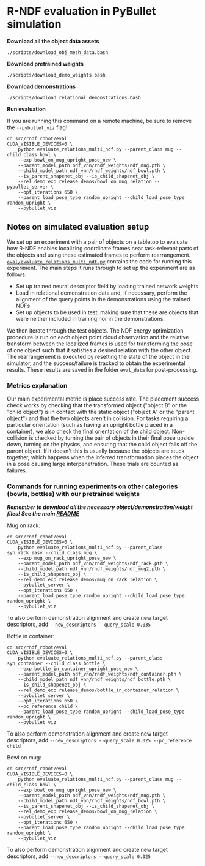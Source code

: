 # R-NDF evaluation in PyBullet simulation

**Download all the object data assets**
```
./scripts/download_obj_mesh_data.bash
```

**Download pretrained weights**
```
./scripts/download_demo_weights.bash
```

**Download demonstrations**
```
./scripts/download_relational_demonstrations.bash
```

**Run evaluation**

If you are running this command on a remote machine, be sure to remove the `--pybullet_viz` flag!

```
cd src/rndf_robot/eval
CUDA_VISIBLE_DEVICES=0 \
    python evaluate_relations_multi_ndf.py --parent_class mug --child_class bowl \
    --exp bowl_on_mug_upright_pose_new \
    --parent_model_path ndf_vnn/rndf_weights/ndf_mug.pth \
    --child_model_path ndf_vnn/rndf_weights/ndf_bowl.pth \
    --is_parent_shapenet_obj --is_child_shapenet_obj \
    --rel_demo_exp release_demos/bowl_on_mug_relation --pybullet_server \
    --opt_iterations 650 \
    --parent_load_pose_type random_upright --child_load_pose_type random_upright \
    --pybullet_viz
```

## Notes on simulated evaluation setup
We set up an experiment with a pair of objects on a tabletop to evaluate how R-NDF enables localizing coordinate frames near task-relevant parts of the objects and using these estimated frames to perform rearrangement. [`eval/evaluate_relations_multi_ndf.py`](../src/rndf_robot/eval/evaluate_relations_multi_ndf.py) contains the code for running this experiment. The main steps it runs through to set up the experiment are as follows:
- Set up trained neural descriptor field by loading trained network weights
- Load in relational demonstration data and, if necessary, perform the alignment of the query points in the demonstrations using the trained NDFs
- Set up objects to be used in test, making sure that these are objects that were neither included in training nor in the demonstrations.

We then iterate through the test objects. The NDF energy optimization procedure is run on each object point cloud observation and the relative transform between the localized frames is used for transforming the pose of one object such that it satisfies a desired relation with the other object. The rearrangement is executed by resetting the state of the object in the simulator, and the success/failure is tracked to obtain the experimental results. These results are saved in the folder `eval_data` for post-processing.

### Metrics explanation
Our main experimental metric is place success rate. The placement success check works by checking that the transformed object ("object B" or the "child object") is in contact with the static object ("object A" or the "parent object") and that the two objects aren't in collision. For tasks requiring a particular orientation (such as having an upright bottle placed in a container), we also check the final orientation of the child object. Non-collision is checked by turning the pair of objects in their final pose upside down, turning on the physics, and ensuring that the child object falls off the parent object. If it doesn't this is usually because the objects are stuck together, which happens when the inferred transformation places the object in a pose causing large interpenetration. These trials are counted as failures. 

### Commands for running experiments on other categories (bowls, bottles) with our pretrained weights

***Remember to download all the necessary object/demonstration/weight files! See the main [README](../README.md)***

Mug on rack:

```
cd src/rndf_robot/eval
CUDA_VISIBLE_DEVICES=0 \
    python evaluate_relations_multi_ndf.py --parent_class syn_rack_easy --child_class mug \
    --exp mug_on_rack_upright_pose_new \
    --parent_model_path ndf_vnn/rndf_weights/ndf_rack.pth \
    --child_model_path ndf_vnn/rndf_weights/ndf_mug2.pth \
    --is_child_shapenet_obj \
    --rel_demo_exp release_demos/mug_on_rack_relation \
    --pybullet_server \
    --opt_iterations 650 \
    --parent_load_pose_type random_upright --child_load_pose_type random_upright \
    --pybullet_viz
```
To also perform demonstration alignment and create new target descriptors, add ` --new_descriptors --query_scale 0.035 `

Bottle in container:

```
cd src/rndf_robot/eval
CUDA_VISIBLE_DEVICES=0 \
    python evaluate_relations_multi_ndf.py --parent_class syn_container --child_class bottle \
    --exp bottle_in_container_upright_pose_new \
    --parent_model_path ndf_vnn/rndf_weights/ndf_container.pth \
    --child_model_path ndf_vnn/rndf_weights/ndf_bottle.pth \
    --is_child_shapenet_obj \
    --rel_demo_exp release_demos/bottle_in_container_relation \
    --pybullet_server \
    --opt_iterations 650 \
    --pc_reference child \
    --parent_load_pose_type random_upright --child_load_pose_type random_upright \
    --pybullet_viz
```
To also perform demonstration alignment and create new target descriptors, add ` --new_descriptors --query_scale 0.025 --pc_reference child `

Bowl on mug:
```
cd src/rndf_robot/eval
CUDA_VISIBLE_DEVICES=0 \
    python evaluate_relations_multi_ndf.py --parent_class mug --child_class bowl \
    --exp bowl_on_mug_upright_pose_new \
    --parent_model_path ndf_vnn/rndf_weights/ndf_mug.pth \
    --child_model_path ndf_vnn/rndf_weights/ndf_bowl.pth \
    --is_parent_shapenet_obj --is_child_shapenet_obj \
    --rel_demo_exp release_demos/bowl_on_mug_relation \
    --pybullet_server \
    --opt_iterations 650 \
    --parent_load_pose_type random_upright --child_load_pose_type random_upright \
    --pybullet_viz
```
To also perform demonstration alignment and create new target descriptors, add ` --new_descriptors --query_scale 0.025 `
